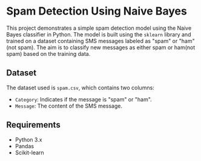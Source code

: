 # Spam Detection Using Naive Bayes

This project demonstrates a simple spam detection model using the Naive Bayes classifier in Python. The model is built using the `sklearn` library and trained on a dataset containing SMS messages labeled as "spam" or "ham" (not spam). The aim is to classify new messages as either spam or ham(not spam) based on the training data.

## Dataset

The dataset used is `spam.csv`, which contains two columns:
- `Category`: Indicates if the message is "spam" or "ham".
- `Message`: The content of the SMS message.

## Requirements

- Python 3.x
- Pandas
- Scikit-learn


